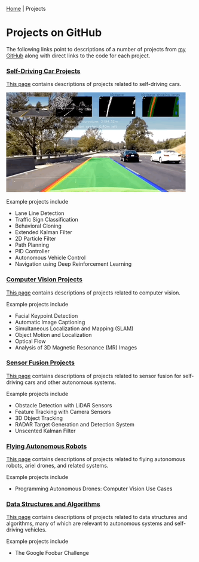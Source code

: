  [Home](../README.md) | Projects

# Projects on GitHub
The following links point to descriptions of a number of projects from [my GitHub](https://github.com/ken-power) along with direct links to the code for each project.

### [Self-Driving Car Projects](self-driving-cars/README.md)

[This page](self-driving-cars/README.md) contains descriptions of projects related to self-driving cars.

<img src="../images/pipeline-scene-3.gif" alt="Animated GIF showing lane line detection on a highway"> 

Example projects include 
* Lane Line Detection
* Traffic Sign Classification
* Behavioral Cloning
* Extended Kalman Filter
* 2D Particle Filter
* Path Planning
* PID Controller
* Autonomous Vehicle Control
* Navigation using Deep Reinforcement Learning



### [Computer Vision Projects](computer-vision/README.md)

[This page](computer-vision/README.md) contains descriptions of projects related to computer vision.

Example projects include 
* Facial Keypoint Detection
* Automatic Image Captioning
* Simultaneous Localization and Mapping (SLAM)
* Object Motion and Localization
* Optical Flow
* Analysis of 3D Magnetic Resonance (MR) Images


### [Sensor Fusion Projects](sensor-fusion/README.md)

[This page](sensor-fusion/README.md) contains descriptions of projects related to sensor fusion for self-driving cars and other autonomous systems.

Example projects include 
* Obstacle Detection with LiDAR Sensors
* Feature Tracking with Camera Sensors
* 3D Object Tracking
* RADAR Target Generation and Detection System
* Unscented Kalman Filter


### [Flying Autonomous Robots](flying-autonomous-robots/README.md)

[This page](flying-autonomous-robots/README.md) contains descriptions of projects related to flying autonomous robots, ariel drones, and related systems.

Example projects include 
* Programming Autonomous Drones: Computer Vision Use Cases


### [Data Structures and Algorithms](data-structures-algorithms/README.md)

[This page](data-structures-algorithms/README.md) contains descriptions of projects related to data structures and algorithms, many of which are relevant to autonomous systems and self-driving vehicles.

Example projects include 

* The Google Foobar Challenge
